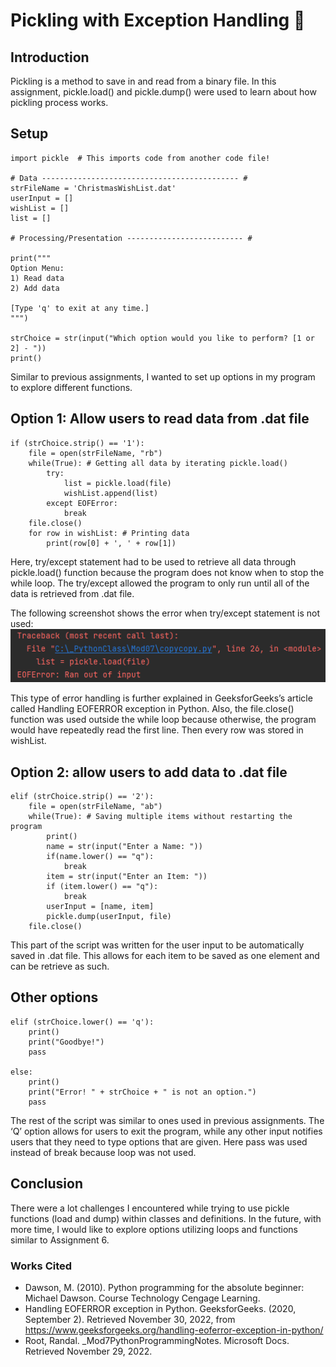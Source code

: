 # Pickling with Exception Handling :christmas_tree:
## Introduction
Pickling is a method to save in and read from a binary file. In this assignment, pickle.load() and pickle.dump() were used to learn about how pickling process works.

## Setup
```
import pickle  # This imports code from another code file!

# Data -------------------------------------------- #
strFileName = 'ChristmasWishList.dat'
userInput = []
wishList = []
list = []

# Processing/Presentation -------------------------- #

print("""
Option Menu:
1) Read data
2) Add data

[Type 'q' to exit at any time.]
""")

strChoice = str(input("Which option would you like to perform? [1 or 2] - "))
print()
```
Similar to previous assignments, I wanted to set up options in my program to explore different functions.

## Option 1: Allow users to read data from .dat file
```
if (strChoice.strip() == '1'):
    file = open(strFileName, "rb")
    while(True): # Getting all data by iterating pickle.load()
        try:
            list = pickle.load(file)
            wishList.append(list)
        except EOFError:
            break
    file.close()
    for row in wishList: # Printing data
        print(row[0] + ', ' + row[1])
```
Here, try/except statement had to be used to retrieve all data through pickle.load() function because the program does not know when to stop the while loop. The try/except allowed the program to only run until all of the data is retrieved from .dat file. 

The following screenshot shows the error when try/except statement is not used:
![This is an image](./images/EOFError.png)

This type of error handling is further explained in GeeksforGeeks’s article called Handling EOFERROR exception in Python.
Also, the file.close() function was used outside the while loop because otherwise, the program would have repeatedly read the first line. Then every row was stored in wishList.

## Option 2: allow users to add data to .dat file
```
elif (strChoice.strip() == '2'):
    file = open(strFileName, "ab")
    while(True): # Saving multiple items without restarting the program
        print()
        name = str(input("Enter a Name: "))
        if(name.lower() == "q"):
            break
        item = str(input("Enter an Item: "))
        if (item.lower() == "q"):
            break
        userInput = [name, item]
        pickle.dump(userInput, file)
    file.close()
```
This part of the script was written for the user input to be automatically saved in .dat file. This allows for each item to be saved as one element and can be retrieve as such.

## Other options
```
elif (strChoice.lower() == 'q'):
    print()
    print("Goodbye!")
    pass

else:
    print()
    print("Error! " + strChoice + " is not an option.")
    pass
```
The rest of the script was similar to ones used in previous assignments. The ‘Q’ option allows for users to exit the program, while any other input notifies users that they need to type options that are given. Here pass was used instead of break because loop was not used.

## Conclusion
There were a lot challenges I encountered while trying to use pickle functions (load and dump) within classes and definitions. In the future, with more time, I would like to explore options utilizing loops and functions similar to Assignment 6.


### Works Cited
- Dawson, M. (2010). Python programming for the absolute beginner: Michael Dawson. Course Technology Cengage Learning. 
- Handling EOFERROR exception in Python. GeeksforGeeks. (2020, September 2). Retrieved November 30, 2022, from https://www.geeksforgeeks.org/handling-eoferror-exception-in-python/ 
- Root, Randal. _Mod7PythonProgrammingNotes. Microsoft Docs. Retrieved November 29, 2022.


